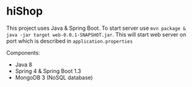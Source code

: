# hiShop

This project uses Java & Spring Boot.
To start server use `mvn package & java -jar target web-0.0.1-SNAPSHOT.jar`. 
This will start web server on port which is described in `application.properties`

Components:
 - Java 8
 - Spring 4 & Spring Boot 1.3
 - MongoDB 3 (NoSQL database)
